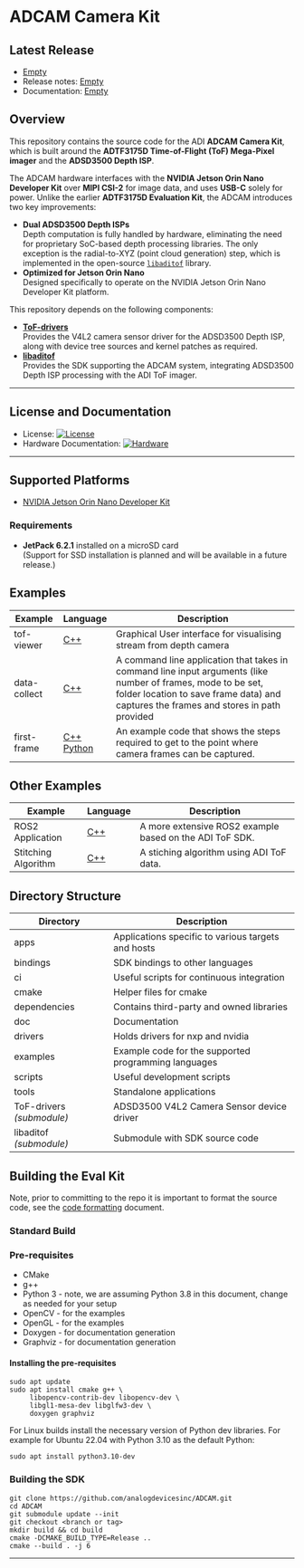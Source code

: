 # ADCAM Camera Kit

## Latest Release

* [Empty](https://github.com/analogdevicesinc/ADCAM/releases)
* Release notes: [Empty](doc/releasenotes.md)
* Documentation: [Empty](doc/user-guide/ADTF3175D-EvalKit-610.md) 

## Overview

This repository contains the source code for the ADI **ADCAM Camera Kit**, which is built around the **ADTF3175D Time-of-Flight (ToF) Mega-Pixel imager** and the **ADSD3500 Depth ISP**.  

The ADCAM hardware interfaces with the **NVIDIA Jetson Orin Nano Developer Kit** over **MIPI CSI-2** for image data, and uses **USB-C** solely for power. Unlike the earlier **ADTF3175D Evaluation Kit**, the ADCAM introduces two key improvements:

* **Dual ADSD3500 Depth ISPs**  
  Depth computation is fully handled by hardware, eliminating the need for proprietary SoC-based depth processing libraries. The only exception is the radial-to-XYZ (point cloud generation) step, which is implemented in the open-source [`libaditof`](https://github.com/analogdevicesinc/libaditof/tree/main) library.
* **Optimized for Jetson Orin Nano**  
  Designed specifically to operate on the NVIDIA Jetson Orin Nano Developer Kit platform.

This repository depends on the following components:

* [**ToF-drivers**](https://github.com/analogdevicesinc/ToF-drivers/tree/main)  
  Provides the V4L2 camera sensor driver for the ADSD3500 Depth ISP, along with device tree sources and kernel patches as required.
* [**libaditof**](https://github.com/analogdevicesinc/libaditof/tree/main)  
  Provides the SDK supporting the ADCAM system, integrating ADSD3500 Depth ISP processing with the ADI ToF imager.

---

## License and Documentation

* License: [![License](https://img.shields.io/badge/license-MIT-blue.svg)](LICENSE)  
* Hardware Documentation: [![Hardware](https://img.shields.io/badge/hardware-wiki-green.svg)]()

---

## Supported Platforms

* [NVIDIA Jetson Orin Nano Developer Kit](https://www.nvidia.com/en-us/autonomous-machines/embedded-systems/jetson-orin/nano-super-developer-kit/)

### Requirements

* **JetPack 6.2.1** installed on a microSD card  
  (Support for SSD installation is planned and will be available in a future release.)


## Examples
| Example | Language | Description |
| --------- | ------------- | ----------- |
| tof-viewer | <a href="examples/tof-viewer"> C++ </a> | Graphical User interface for visualising stream from depth camera |
| data-collect | <a href="examples/data_collect"> C++ </a> | A command line application that takes in command line input arguments (like number of frames, mode to be set, folder location to save frame data) and captures the frames and stores in path provided |
| first-frame | <a href="examples/first-frame"> C++ </a> <br> <a href="bindings/python/examples/first_frame"> Python </a> | An example code that shows the steps required to get to the point where camera frames can be captured. |

## Other Examples
| Example | Language | Description |
| --------- | ------------- | ----------- |
| ROS2 Application | <a href="https://github.com/analogdevicesinc/adi_3dtof_adtf31xx"> C++ </a> | A more extensive ROS2 example based on the ADI ToF SDK. |
| Stitching Algorithm | <a href="https://github.com/analogdevicesinc/adi_3dtof_image_stitching"> C++ </a> | A stiching algorithm using ADI ToF data. |

## Directory Structure
| Directory | Description |
| --------- | ----------- |
| apps | Applications specific to various targets and hosts |
| bindings | SDK bindings to other languages |
| ci | Useful scripts for continuous integration |
| cmake | Helper files for cmake |
| dependencies | Contains third-party and owned libraries |
| doc | Documentation |
| drivers | Holds drivers for nxp and nvidia |
| examples | Example code for the supported programming languages |
| scripts | Useful development scripts |
| tools | Standalone applications |
| ToF-drivers *(submodule)*| ADSD3500 V4L2 Camera Sensor device driver |
| libaditof *(submodule)*| Submodule with SDK source code |

## Building the Eval Kit

Note, prior to committing to the repo it is important to format the source code, see the [code formatting](doc/code-formatting.md) document.

### Standard Build

### Pre-requisites
* CMake
* g++
* Python 3 - note, we are assuming Python 3.8 in this document, change as needed for your setup
* OpenCV - for the examples
* OpenGL - for the examples
* Doxygen - for documentation generation
* Graphviz - for documentation generation

#### Installing the pre-requisites
```console
sudo apt update
sudo apt install cmake g++ \
     libopencv-contrib-dev libopencv-dev \
     libgl1-mesa-dev libglfw3-dev \
     doxygen graphviz
```

For Linux builds install the necessary version of Python dev libraries. For example for Ubuntu 22.04 with Python 3.10 as the default Python:
```console
sudo apt install python3.10-dev
```
### Building the SDK
```
git clone https://github.com/analogdevicesinc/ADCAM.git
cd ADCAM
git submodule update --init
git checkout <branch or tag>
mkdir build && cd build
cmake -DCMAKE_BUILD_TYPE=Release ..
cmake --build . -j 6
```

---
